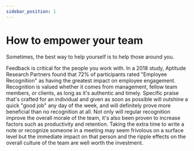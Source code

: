 ```yaml
---
sidebar_position: 1
---
```


# How to empower your team

Sometimes, the best way to help yourself is to help those around you.

Feedback is critical for the people you work with. In a 2018 study, Aptitude Research Partners found that 72% of participants rated "Employee Recognition" as having the greatest impact on employee engagement. Recognition is valued whether it comes from management, fellow team members, or clients, as long as it's authentic and timely. Specific praise that's crafted for an individual and given as soon as possible will outshine a quick "good job" any day of the week, and will definitely prove more beneficial than no recognition at all. Not only will regular recognition improve the overall morale of the team, it's also been proven to increase factors such as productivity and retention. Taking the extra time to write a note or recognize someone in a meeting may seem frivolous on a surface level but the immediate impact on that person and the ripple effects on the overall culture of the team are well worth the investment. 
